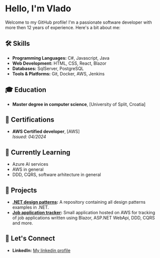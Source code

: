 # Hello, I'm Vlado 

Welcome to my GitHub profile! I'm a passionate software developer with more then 12 years of experience. Here's a bit about me:

## 🛠️ Skills

- **Programming Languages:** C#, Javascript, Java
- **Web Development:** HTML, CSS, React, Blazor
- **Databases:** SqlServer, PostgreSQL
- **Tools & Platforms:** Git, Docker, AWS, Jenkins

## 🎓 Education

- **Master degree in computer science**, [University of Split, Croatia]  


## 📜 Certifications

- **AWS Certified developer**, [AWS]  
  *Issued: 04/2024*


## 🌱 Currently Learning

- Azure AI services
- AWS in general
- DDD, CQRS, software arhitecture in general

## 🔭 Projects

- **[.NET design patterns](https://github.com/vladopandzic/.net-design-patterns):** A repository containing all design patterns examples in .NET.
- **[Job application tracker](https://github.com/vladopandzic/job-application-tracker):** Small application hosted on AWS for tracking of job applications written using Blazor, ASP.NET WebApi, DDD, CQRS and more.

## 💬 Let's Connect

- **LinkedIn:** [My linkedin profile](https://www.linkedin.com/in/vladopandzic)
